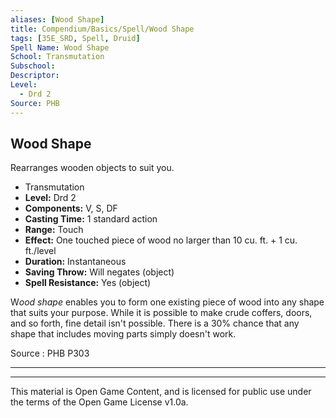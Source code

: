```yaml
---
aliases: [Wood Shape]
title: Compendium/Basics/Spell/Wood Shape
tags: [35E_SRD, Spell, Druid]
Spell Name: Wood Shape
School: Transmutation
Subschool: 
Descriptor: 
Level:
  - Drd 2
Source: PHB
---
```



## Wood Shape

Rearranges wooden objects to suit you.

*   Transmutation
*   **Level:** Drd 2
*   **Components:** V, S, DF
*   **Casting Time:** 1 standard action
*   **Range:** Touch
*   **Effect:** One touched piece of wood no larger than 10 cu. ft. + 1 cu. ft./level
*   **Duration:** Instantaneous
*   **Saving Throw:** Will negates (object)
*   **Spell Resistance:** Yes (object)

<p>W<i>ood shape</i> enables you to form one existing piece of wood into any shape that suits your purpose. While it is possible to make crude coffers, doors, and so forth, fine detail isn't possible. There is a 30% chance that any shape that includes moving parts simply doesn't work.</p>

Source : PHB P303

---

---

This material is Open Game Content, and is licensed for public use under
the terms of the Open Game License v1.0a.
